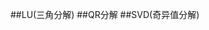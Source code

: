 <script type="text/javascript"
  src="http://cdn.mathjax.org/mathjax/latest/MathJax.js?config=TeX-AMS-MML_HTMLorMML">
</script>
##LU(三角分解)
##QR分解
##SVD(奇异值分解)